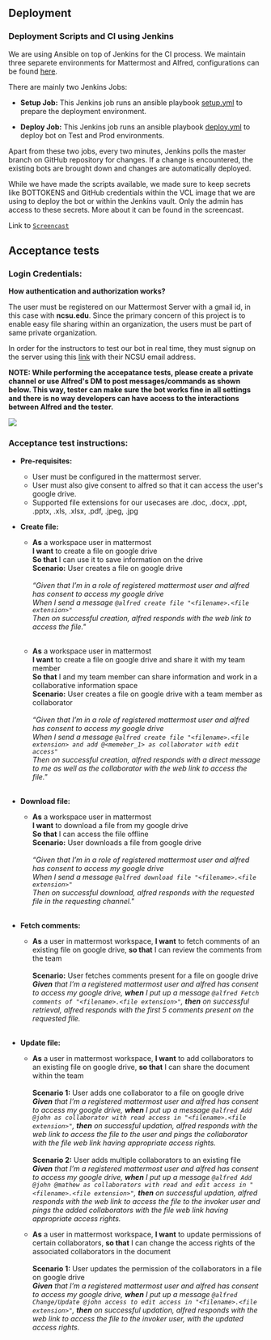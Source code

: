 ## Deployment

### Deployment Scripts and CI using Jenkins

We are using Ansible on top of Jenkins for the CI process. We maintain three separete environments for Mattermost and Alfred, configurations can be found [here](https://github.ncsu.edu/csc510-fall2019/CSC510-9/tree/master/config).

There are mainly two Jenkins Jobs:

* **Setup Job:** This Jenkins job runs an ansible playbook [setup.yml](https://github.ncsu.edu/csc510-fall2019/CSC510-9/blob/master/alfred-scripts/setup.yml) to prepare the deployment environment.

* **Deploy Job:** This Jenkins job runs an ansible playbook [deploy.yml](https://github.ncsu.edu/csc510-fall2019/CSC510-9/blob/master/alfred-scripts/deploy.yml) to deploy bot on Test and Prod environments.

Apart from these two jobs, every two minutes, Jenkins polls the master branch on GitHub repository for changes. If a change is encountered, the existing bots are brought down and changes are automatically deployed.

While we have made the scripts available, we made sure to keep secrets like BOTTOKENS and GitHub credentials within the VCL image that we are using to deploy the bot or within the Jenkins vault. Only the admin has access to these secrets. More about it can be found in the screencast.

Link to [`Screencast`](https://drive.google.com/file/d/1dMQIJ_WIPiX-oXSVt5A9f7ofmdo5z3DH/view?usp=sharing)

## Acceptance tests

### Login Credentials:

**How authentication and authorization works?** <br> 

The user must be registered on our Mattermost Server with a gmail id, in this case with **ncsu.edu**. Since the primary concern of this project is to enable easy file sharing within an organization, the users must be part of same private organization. <br>

In order for the instructors to test our bot in real time, they must signup on the server using this [link](https://mattermost-csc510-9-test.herokuapp.com/signup_user_complete/?id=ykxytjtzjbr8uqkze3us8pagfh) with their NCSU email address.

**NOTE: While performing the accepatance tests, please create a private channel or use Alfred's DM to post messages/commands as shown below. This way, tester can make sure the bot works fine in all settings and there is no way developers can have access to the interactions between Alfred and the tester.**

![](https://github.ncsu.edu/csc510-fall2019/CSC510-9/blob/master/img/uat.png)

### Acceptance test instructions:

* **Pre-requisites:**
   * User must be configured in the mattermost server.
   * User must also give consent to alfred so that it can access the user's google drive.
   * Supported file extensions for our usecases are .doc, .docx, .ppt, .pptx, .xls, .xlsx, .pdf, .jpeg, .jpg

* **Create file:**
   * **As** a workspace user in mattermost</br>
     **I want** to create a file on google drive<br>
     **So that** I can use it to save information on the drive<br>
     **Scenario:** User creates a file on google drive<br><br>
     *“Given that I’m in a role of registered mattermost user and alfred has consent to access my google drive<br>
     When I send a message ```@alfred create file "<filename>.<file extension>"```<br>
     Then on successful creation, alfred responds with the web link to access the file."*<br><br>
     
   * **As** a workspace user in mattermost</br>
     **I want** to create a file on google drive and share it with my team member<br>
     **So that** I and my team member can share information and work in a collaborative information space<br>
     **Scenario:** User creates a file on google drive with a team member as collaborator<br><br>
     *“Given that I’m in a role of registered mattermost user and alfred has consent to access my google drive<br>
     When I send a message ```@alfred create file "<filename>.<file extension> and add @<memeber_1> as collaborator with edit access"```<br>
     Then on successful creation, alfred responds with a direct message to me as well as the collaborator with the web link to      access the file."*<br><br>
     
* **Download file:**
   * **As** a workspace user in mattermost</br>
     **I want** to download a file from my google drive<br>
     **So that** I can access the file offline<br>
     **Scenario:** User downloads a file from google drive<br><br>
     *“Given that I’m in a role of registered mattermost user and alfred has consent to access my google drive<br>
     When I send a message ```@alfred download file "<filename>.<file extension>"```<br>
     Then on successful download, alfred responds with the requested file in the requesting channel."*<br><br>
     
* **Fetch comments:**
   * **As** a user in mattermost workspace, **I want** to fetch comments of an existing file on google drive, **so that** I can review the comments from the team<br><br>
     **Scenario:** User fetches comments present for a file on google drive<br>
     ***Given** that I’m a registered mattermost user and alfred has consent to access my google drive, **when** I put up a      message ```@alfred Fetch comments of "<filename>.<file extension>"```, **then** on successful retrieval, alfred responds with the first 5 comments present on the requested file.*<br><br>
     
* **Update file:**
   * **As** a user in mattermost workspace, **I want** to add collaborators to an existing file on google drive, **so that** I can share the document within the team<br><br>
     **Scenario 1:** User adds one collaborator to a file on google drive<br>
     ***Given** that I’m a registered mattermost user and alfred has consent to access my google drive, **when** I put up a      message ```@alfred Add @john as collaborator with read access in "<filename>.<file extension>"```, **then** on                successful updation, alfred responds with the web link to access the file to the user and pings the collaborator with the file web link having appropriate access rights.*<br><br>
     **Scenario 2:** User adds multiple collaborators to an existing file<br>
     ***Given** that I’m a registered mattermost user and alfred has consent to access my google drive, **when** I put up a      message ```@alfred Add @john @mathew as collaborators with read and edit access in "<filename>.<file extension>"```, **then** on successful updation, alfred responds with the web link to access the file to the invoker user and pings the added collaborators with the file web link having appropriate access rights.*<br>
     
    * **As** a user in mattermost workspace, **I want** to update permissions of certain collaborators, **so that** I can change the access rights of the associated collaborators in the document<br><br>
     **Scenario 1:** User updates the permission of the collaborators in a file on google drive<br>
     ***Given** that I’m a registered mattermost user and alfred has consent to access my google drive, **when** I put up a      message ```@alfred Change/Update @john access to edit access in "<filename>.<file extension>"```, **then** on                successful updation, alfred responds with the web link to access the file to the invoker user, with the updated access rights.*<br>
